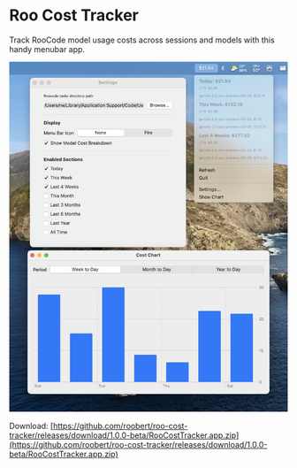 # Roo Cost Tracker

Track RooCode model usage costs across sessions and models with this handy menubar app.

![Screenshot](screenshot.png)

Download: [https://github.com/roobert/roo-cost-tracker/releases/download/1.0.0-beta/RooCostTracker.app.zip](https://github.com/roobert/roo-cost-tracker/releases/download/1.0.0-beta/RooCostTracker.app.zip)

